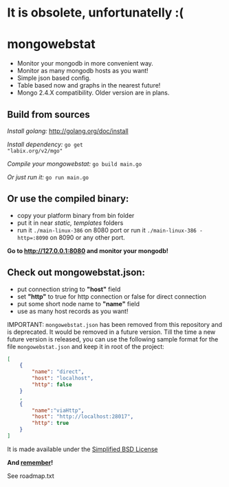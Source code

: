 It is obsolete, unfortunatelly :(
=================================

mongowebstat
============

- Monitor your mongodb in more convenient way.
- Monitor as many mongodb hosts as you want!
- Simple json based config.
- Table based now and graphs in the nearest future!
- Mongo 2.4.X compatibility. Older version are in plans.

Build from sources
------------------

_Install golang:_ http://golang.org/doc/install

_Install dependency:_ <code>go get "labix.org/v2/mgo"</code>

_Compile your mongowebstat:_ <code>go build main.go</code>

_Or just run it:_ <code>go run main.go</code>

Or use the compiled binary:
-----------------------

- copy your platform binary from bin folder
- put it in near _static, templates_ folders
- run it <code>./main-linux-386</code> on 8080 port or run it <code>./main-linux-386 -http=:8090</code> on 8090 or any other port.

**Go to http://127.0.0.1:8080 and monitor your mongodb!**

Check out mongowebstat.json: 
----------------------------

- put connection string to **"host"** field
- set **"http"** to true for http connection or false for direct connection
- put some short node name to **"name"** field
- use as many host records as you want!

IMPORTANT: `mongowebstat.json` has been removed from this repository and is deprecated. It would be removed in a future version.
Till the time a new future version is released, you can use the following sample format for the file `mongowebstat.json` and keep it in root of the project:
```json
[
    {
        "name": "direct",
        "host": "localhost",
        "http": false
    }
    ,
    {
        "name":"viaHttp",
        "host": "http://localhost:28017",
        "http": true
    }
]
```

It is made available under the [Simplified BSD License](http://en.wikipedia.org/wiki/BSD_licenses#2-clause_license_.28.22Simplified_BSD_License.22_or_.22FreeBSD_License.22.29)

**And [remember](https://github.com/MaximBoyarskiy/mongowebstat/blob/master/src/static/like-a-boss.jpg)!**

See roadmap.txt
